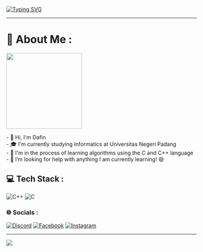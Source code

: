 <a href="https://git.io/typing-svg"><img src="https://readme-typing-svg.demolab.com?font=UNISPACE&weight=100&size=50&duration=2000&pause=1000&color=00FFFF&vCenter=true&random=false&width=1000&height=100&lines=Hi+There;My+Name+is+Dafin+Surya" alt="Typing SVG" /></a>

---
# 💫 About Me :
<img align="center" height="200p" src="https://media.tenor.com/images/f2684f1e77b61d7d32243d9bfe36d445/tenor.gif">
<div align="left">
  <p>
    - 👋️ Hi, I'm Dafin<br>
    - 🎓️ I'm currently studying Informatics at Universitas Negeri Padang<br>
    - 🌱️ I'm in the process of learning algorithms using the C and C++ language<br>
    - 🤔 I’m looking for help with anything I am currently learning! 😄<br>
  </p>
</div>

## 💻 Tech Stack :
![C++](https://img.shields.io/badge/c++-%231572B6.svg?style=for-the-badge&logo=c++&logoColor=white) ![C](https://img.shields.io/badge/c-%2300599C.svg?style=for-the-badge&logo=c&logoColor=white)

### 🌐 Socials :
[![Discord](https://img.shields.io/badge/Discord-%237289DA.svg?logo=discord&logoColor=white)](https://discord.gg/1051134719414243358) [![Facebook](https://img.shields.io/badge/Facebook-%231877F2.svg?logo=Facebook&logoColor=white)](https://web.facebook.com/dafinsurya.dafin) [![Instagram](https://img.shields.io/badge/Instagram-%23E4405F.svg?logo=Instagram&logoColor=white)](https://www.instagram.com/dafinsurya/)

---
[![](https://visitcount.itsvg.in/api?id=Bobskyz&icon=5&color=2)](https://visitcount.itsvg.in)
